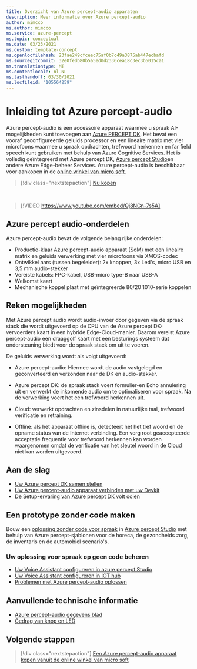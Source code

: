 ```yaml
---
title: Overzicht van Azure percept-audio apparaten
description: Meer informatie over Azure percept-audio
author: mimcco
ms.author: mimcco
ms.service: azure-percept
ms.topic: conceptual
ms.date: 03/23/2021
ms.custom: template-concept
ms.openlocfilehash: 23fae249cfceec75af0b7c49a3875ab447ecbafd
ms.sourcegitcommit: 32e0fedb80b5a5ed0d2336cea18c3ec3b5015ca1
ms.translationtype: MT
ms.contentlocale: nl-NL
ms.lasthandoff: 03/30/2021
ms.locfileid: "105564259"
---
```

# <a name="introduction-to-azure-percept-audio"></a>Inleiding tot Azure percept-audio

Azure percept-audio is een accessoire apparaat waarmee u spraak AI-mogelijkheden kunt toevoegen aan [Azure PERCEPT DK](./overview-azure-percept-dk.md). Het bevat een vooraf geconfigureerde geluids processor en een lineaire matrix met vier microfoons waarmee u spraak opdrachten, trefwoord herkennen en far field speech kunt gebruiken met behulp van Azure Cognitive Services. Het is volledig geïntegreerd met Azure percept DK, [Azure percept Studio](https://go.microsoft.com/fwlink/?linkid=2135819)en andere Azure Edge-beheer Services. Azure percept-audio is beschikbaar voor aankopen in de [online winkel van micro soft](https://go.microsoft.com/fwlink/p/?LinkId=2155270).

> [!div class="nextstepaction"]
> [Nu kopen](https://go.microsoft.com/fwlink/p/?LinkId=2155270)

</br>

> [!VIDEO https://www.youtube.com/embed/Qj8NGn-7s5A]

## <a name="azure-percept-audio-components"></a>Azure percept audio-onderdelen

Azure percept-audio bevat de volgende belang rijke onderdelen:

- Productie-klaar Azure percept-audio apparaat (SoM) met een lineaire matrix en geluids verwerking met vier microfoons via XMOS-codec
- Ontwikkel aars (tussen begeleider): 2x knoppen, 3x Led's, micro USB en 3,5 mm audio-stekker
- Vereiste kabels: FPC-kabel, USB-micro type-B naar USB-A
- Welkomst kaart
- Mechanische koppel plaat met geïntegreerde 80/20 1010-serie koppelen

## <a name="compute-capabilities"></a>Reken mogelijkheden 

Met Azure percept audio wordt audio-invoer door gegeven via de spraak stack die wordt uitgevoerd op de CPU van de Azure percept DK-vervoerders kaart in een hybride Edge-Cloud-manier. Daarom vereist Azure percept-audio een draaggolf kaart met een besturings systeem dat ondersteuning biedt voor de spraak stack om uit te voeren. 

De geluids verwerking wordt als volgt uitgevoerd: 

- Azure percept-audio: Hiermee wordt de audio vastgelegd en geconverteerd en verzonden naar de DK en audio-stekker.

- Azure percept DK: de spraak stack voert formulier-en Echo annulering uit en verwerkt de inkomende audio om te optimaliseren voor spraak. Na de verwerking voert het een trefwoord herkennen uit.

- Cloud: verwerkt opdrachten en zinsdelen in natuurlijke taal, trefwoord verificatie en retraining. 

- Offline: als het apparaat offline is, detecteert het het tref woord en de opname status van de Internet verbinding. Een verg root geaccepteerde acceptatie frequentie voor trefwoord herkennen kan worden waargenomen omdat de verificatie van het sleutel woord in de Cloud niet kan worden uitgevoerd. 

## <a name="getting-started"></a>Aan de slag

- [Uw Azure percept DK samen stellen](./quickstart-percept-dk-unboxing.md)
- [Uw Azure percept-audio apparaat verbinden met uw Devkit](./quickstart-percept-audio-setup.md)
- [De Setup-ervaring van Azure percept DK volt ooien](./quickstart-percept-dk-set-up.md)

## <a name="build-a-no-code-prototype"></a>Een prototype zonder code maken

Bouw een [oplossing zonder code voor spraak](./tutorial-no-code-speech.md) in [Azure percept Studio](https://go.microsoft.com/fwlink/?linkid=2135819) met behulp van Azure percept-sjablonen voor de horeca, de gezondheids zorg, de inventaris en de automobiel scenario's.

### <a name="manage-your-no-code-speech-solution"></a>Uw oplossing voor spraak op geen code beheren

- [Uw Voice Assistant configureren in azure percept Studio](./how-to-manage-voice-assistant.md)
- [Uw Voice Assistant configureren in IOT hub](./how-to-configure-voice-assistant.md)
- [Problemen met Azure percept-audio oplossen](./troubleshoot-audio-accessory-speech-module.md)

## <a name="additional-technical-information"></a>Aanvullende technische informatie

- [Azure percept-audio gegevens blad](./azure-percept-audio-datasheet.md)
- [Gedrag van knop en LED](./audio-button-led-behavior.md)

## <a name="next-steps"></a>Volgende stappen

> [!div class="nextstepaction"]
> [Een Azure percept-audio apparaat kopen vanuit de online winkel van micro soft](https://go.microsoft.com/fwlink/p/?LinkId=2155270)
